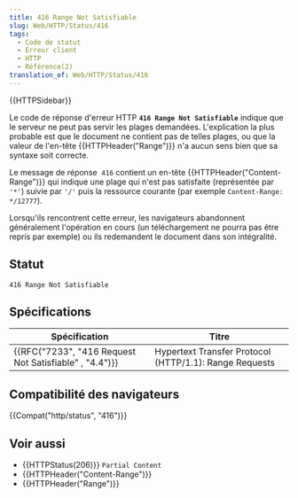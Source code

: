 ```yaml
---
title: 416 Range Not Satisfiable
slug: Web/HTTP/Status/416
tags:
  - Code de statut
  - Erreur client
  - HTTP
  - Référence(2)
translation_of: Web/HTTP/Status/416
---
```

{{HTTPSidebar}}

Le code de réponse d'erreur HTTP **`416 Range Not Satisfiable`** indique que le serveur ne peut pas servir les plages demandées. L'explication la plus probable est que le document ne contient pas de telles plages, ou que la valeur de l'en-tête {{HTTPHeader("Range")}} n'a aucun sens bien que sa syntaxe soit correcte.

Le message de réponse  `416` contient un en-tête {{HTTPHeader("Content-Range")}} qui indique une plage qui n'est pas satisfaite (représentée par `'*'`) suivie par `'/'` puis la ressource courante (par exemple `Content-Range: */12777`).

Lorsqu'ils rencontrent cette erreur, les navigateurs abandonnent généralement l'opération en cours (un téléchargement ne pourra pas être repris par exemple) ou ils redemandent le document dans son intégralité.

## Statut

    416 Range Not Satisfiable

## Spécifications

| Spécification                                                            | Titre                                                  |
| ------------------------------------------------------------------------ | ------------------------------------------------------ |
| {{RFC("7233", "416 Request Not Satisfiable" , "4.4")}} | Hypertext Transfer Protocol (HTTP/1.1): Range Requests |

## Compatibilité des navigateurs

{{Compat("http/status", "416")}}

## Voir aussi

- {{HTTPStatus(206)}} `Partial Content`
- {{HTTPHeader("Content-Range")}}
- {{HTTPHeader("Range")}}
